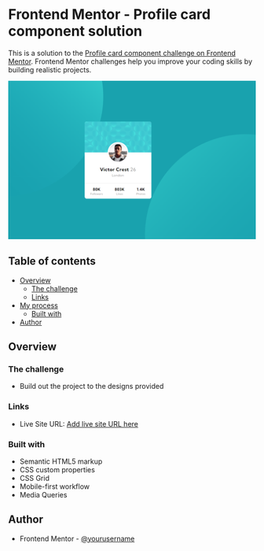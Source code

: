 # Frontend Mentor - Profile card component solution

This is a solution to the [Profile card component challenge on Frontend Mentor](https://www.frontendmentor.io/challenges/profile-card-component-cfArpWshJ). Frontend Mentor challenges help you improve your coding skills by building realistic projects.

![](./images/screenshot.png)

## Table of contents

- [Overview](#overview)
  - [The challenge](#the-challenge)
  - [Links](#links)
- [My process](#my-process)
  - [Built with](#built-with)
- [Author](#author)

## Overview

### The challenge

- Build out the project to the designs provided

### Links

- Live Site URL: [Add live site URL here](https://lulzz.github.io/frontmentor-profile-card/)

### Built with

- Semantic HTML5 markup
- CSS custom properties
- CSS Grid
- Mobile-first workflow
- Media Queries

## Author

- Frontend Mentor - [@yourusername](https://www.frontendmentor.io/profile/yourusername)
